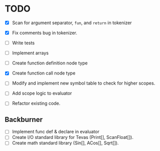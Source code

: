 # TODO
- [x] Scan for argument separator, `fun`, and `return` in tokenizer
- [x] Fix comments bug in tokenizer.
- [ ] Write tests
- [ ] Implement arrays
- [ ] Create function definition node type
- [x] Create function call node type
- [ ] Modify and implement new symbol table to check for higher scopes.
- [ ] Add scope logic to evaluator
- [ ] Refactor existing code.


## Backburner 
- [ ] Implement func def & declare in evaluator
- [ ] Create I/O standard library for Tevas (Print[], ScanFloat[]).
- [ ] Create math standard library (Sin[], ACos[], Sqrt[]).